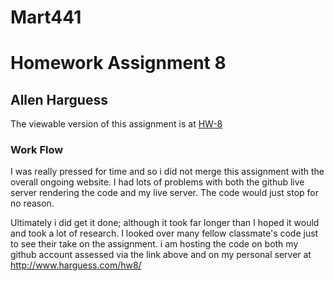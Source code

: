 # Mart441
# Homework Assignment 8
## Allen Harguess

The viewable version of this assignment is at [HW-8](https://allenharguess701.github.io/Mart441/HW-8/)

### Work Flow
I was really pressed for time and so i did not merge this assignment with the overall ongoing website. I had lots of problems with both the github live server rendering the code and my live server. The code would just stop for no reason.

Ultimately i did get it done; although it took far longer than I hoped it would and took a lot of research. I looked over many fellow classmate's code just to see their take on the assignment.
i am hosting the code on both my github account assessed via the link above and on my personal server at http://www.harguess.com/hw8/
